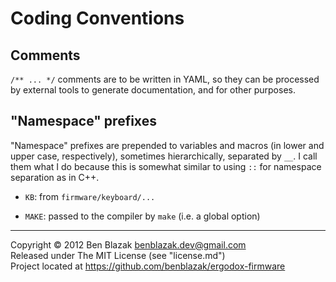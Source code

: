 # Coding Conventions


## Comments
`/** ... */` comments are to be written in YAML, so they can be processed by
external tools to generate documentation, and for other purposes.


## "Namespace" prefixes
"Namespace" prefixes are prepended to variables and macros (in lower and upper
case, respectively), sometimes hierarchically, separated by `__`.  I call them
what I do because this is somewhat similar to using `::` for namespace
separation as in C++.

* `KB`: from `firmware/keyboard/...`

* `MAKE`: passed to the compiler by `make` (i.e. a global option)


-------------------------------------------------------------------------------

Copyright &copy; 2012 Ben Blazak <benblazak.dev@gmail.com>  
Released under The MIT License (see "license.md")  
Project located at <https://github.com/benblazak/ergodox-firmware>

